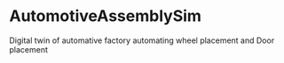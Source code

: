 # AutomotiveAssemblySim
 Digital twin of automative factory automating wheel placement and Door placement
